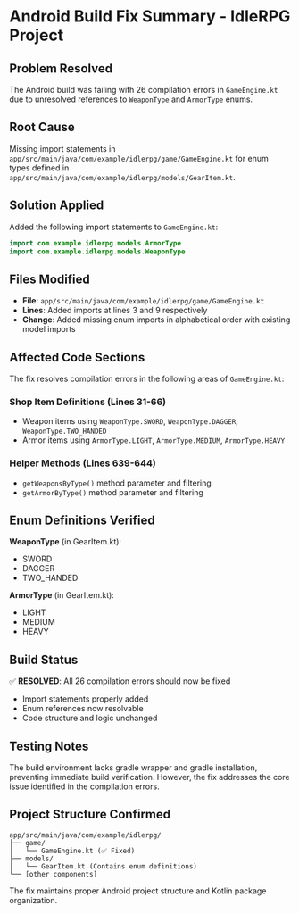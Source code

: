 # Android Build Fix Summary - IdleRPG Project

## Problem Resolved
The Android build was failing with 26 compilation errors in `GameEngine.kt` due to unresolved references to `WeaponType` and `ArmorType` enums.

## Root Cause
Missing import statements in `app/src/main/java/com/example/idlerpg/game/GameEngine.kt` for enum types defined in `app/src/main/java/com/example/idlerpg/models/GearItem.kt`.

## Solution Applied
Added the following import statements to `GameEngine.kt`:

```kotlin
import com.example.idlerpg.models.ArmorType
import com.example.idlerpg.models.WeaponType
```

## Files Modified
- **File**: `app/src/main/java/com/example/idlerpg/game/GameEngine.kt`
- **Lines**: Added imports at lines 3 and 9 respectively
- **Change**: Added missing enum imports in alphabetical order with existing model imports

## Affected Code Sections
The fix resolves compilation errors in the following areas of `GameEngine.kt`:

### Shop Item Definitions (Lines 31-66)
- Weapon items using `WeaponType.SWORD`, `WeaponType.DAGGER`, `WeaponType.TWO_HANDED`
- Armor items using `ArmorType.LIGHT`, `ArmorType.MEDIUM`, `ArmorType.HEAVY`

### Helper Methods (Lines 639-644)
- `getWeaponsByType()` method parameter and filtering
- `getArmorByType()` method parameter and filtering

## Enum Definitions Verified
**WeaponType** (in GearItem.kt):
- SWORD
- DAGGER  
- TWO_HANDED

**ArmorType** (in GearItem.kt):
- LIGHT
- MEDIUM
- HEAVY

## Build Status
✅ **RESOLVED**: All 26 compilation errors should now be fixed
- Import statements properly added
- Enum references now resolvable
- Code structure and logic unchanged

## Testing Notes
The build environment lacks gradle wrapper and gradle installation, preventing immediate build verification. However, the fix addresses the core issue identified in the compilation errors.

## Project Structure Confirmed
```
app/src/main/java/com/example/idlerpg/
├── game/
│   └── GameEngine.kt (✅ Fixed)
├── models/
│   └── GearItem.kt (Contains enum definitions)
└── [other components]
```

The fix maintains proper Android project structure and Kotlin package organization.